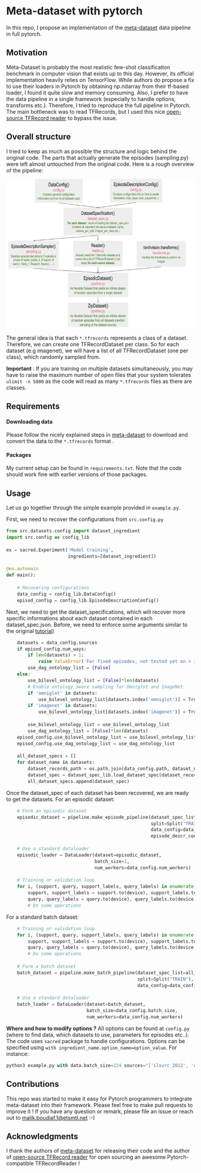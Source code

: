 # Meta-dataset with pytorch

In this repo, I propose an implementation of the [meta-dataset](https://github.com/google-research/meta-dataset) data pipeline in full pytorch.

## Motivation

Meta-Dataset is probably the most realistic few-shot classification benchmark in computer vision that exists up to this day. However, its official implementation heavily relies on TensorFlow. While authors do propose a fix to use their loaders in Pytorch by obtaining np.ndarray from their tf-based loader, I found it quite slow and memory consuming. Also, I prefer to have the data pipeline in a single framework (especially to handle options, transforms etc.). Therefore, I tried to reproduce the full pipeline in Pytorch. The main bottleneck was to read TFRecords, but I used this nice [open-source TFRecord reader](https://github.com/vahidk/tfrecord) to bypass the issue.

## Overall structure

I tried to keep as much as possible the structure and logic behind the original code. The parts that actually generate the episodes (sampling.py) were left almost untouched from the original code. Here is a rough overview of the pipeline:


<img src="figures/overview.pdf" width="800" height="400"/>


The general idea is that each `*.tfrecords` represents a class of a dataset. Therefore, we can create one TFRecordDataset per class. So for each dataset (e.g imagenet), we will have a list of all TFRecordDataset (one per class), which randomly sampled from.


**Important** : If you are training on multiple datasets simultaneously, you may have to raise the maximum number of open files that your system tolerates `ulimit -n 5000` as the code will read as many `*.tfrecords` files as there are classes.

## Requirements

#### Downloading data

Please follow the nicely explained steps in [meta-dataset](https://github.com/google-research/meta-dataset) to download and convert the data to the `*.tfrecords` format
.

#### Packages

My current setup can be found in `requirements.txt`. Note that the code should work fine with earlier versions of those packages.


## Usage

Let us go together through the simple example provided in `example.py`.

First, we need to recover the configurations from `src.config.py`
```python
from src.datasets.config import dataset_ingredient
import src.config as config_lib

ex = sacred.Experiment('Model training',
                       ingredients=[dataset_ingredient])

@ex.automain
def main():

    # Recovering configurations
    data_config = config_lib.DataConfig()
    episod_config = config_lib.EpisodeDescriptionConfig()
```

Next, we need to get the dataset_specifications, which will recover more specific informations about each dataset contained in each dataset_spec.json. Before, we need to enforce some arguments similar to the original [tutorial](https://github.com/google-research/meta-dataset/blob/main/Intro_to_Metadataset.ipynb))
```python
    datasets = data_config.sources
    if episod_config.num_ways:
        if len(datasets) > 1:
            raise ValueError('For fixed episodes, not tested yet on > 1 dataset')
        use_dag_ontology_list = [False]
    else:
        use_bilevel_ontology_list = [False]*len(datasets)
        # Enable ontology aware sampling for Omniglot and ImageNet.
        if 'omniglot' in datasets:
            use_bilevel_ontology_list[datasets.index('omniglot')] = True
        if 'imagenet' in datasets:
            use_bilevel_ontology_list[datasets.index('imagenet')] = True

        use_bilevel_ontology_list = use_bilevel_ontology_list
        use_dag_ontology_list = [False]*len(datasets)
    episod_config.use_bilevel_ontology_list = use_bilevel_ontology_list
    episod_config.use_dag_ontology_list = use_dag_ontology_list

    all_dataset_specs = []
    for dataset_name in datasets:
        dataset_records_path = os.path.join(data_config.path, dataset_name)
        dataset_spec = dataset_spec_lib.load_dataset_spec(dataset_records_path)
        all_dataset_specs.append(dataset_spec)

```

Once the dataset_spec of each dataset has been recovered, we are ready to get the datasets. For an episodic dataset:
```python
    # Form an episodic dataset
    episodic_dataset = pipeline.make_episode_pipeline(dataset_spec_list=all_dataset_specs,
                                                      split=Split("TRAIN"),
                                                      data_config=data_config,
                                                      episode_descr_config=episod_config)

    # Use a standard dataloader
    episodic_loader = DataLoader(dataset=episodic_dataset,
                                 batch_size=1,
                                 num_workers=data_config.num_workers)

    # Training or validation loop
    for i, (support, query, support_labels, query_labels) in enumerate(episodic_loader):
        support, support_labels = support.to(device), support_labels.to(device, non_blocking=True)
        query, query_labels = query.to(device), query_labels.to(device, non_blocking=True)
        # Do some operations
```
For a standard batch dataset:

```python
    # Training or validation loop
    for i, (support, query, support_labels, query_labels) in enumerate(episodic_loader):
        support, support_labels = support.to(device), support_labels.to(device, non_blocking=True)
        query, query_labels = query.to(device), query_labels.to(device, non_blocking=True)
        # Do some operations

    # Form a batch dataset
    batch_dataset = pipeline.make_batch_pipeline(dataset_spec_list=all_dataset_specs,
                                                 split=Split("TRAIN"),
                                                 data_config=data_config)

    # Use a standard dataloader
    batch_loader = DataLoader(dataset=batch_dataset,
                              batch_size=data_config.batch_size,
                              num_workers=data_config.num_workers)
```


**Where and how to modify options ?**  All options can be found at `config.py` (where to find data, which datasets to use, parameters for episodes etc..). The code uses `sacred` package to handle configurations. Options can be specified using `with ingredient_name.option_name=option_value`. For instance:

```python
python3 example.py with data.batch_size=124 sources="['ilsvrc_2012', 'dtd']" path="your_path_to_data_folder"
```



## Contributions

This repo was started to make it easy for Pytorch programmers to integrate meta-dataset into their framework. Please feel free to make pull requests to improve it ! If you have any question or remark, please file an issue or reach out to malik.boudiaf.1@etsmtl.net :-)

## Acknowledgments

I thank the authors of [meta-dataset](https://github.com/google-research/meta-dataset) for releasing their code and the author of [open-source TFRecord reader](https://github.com/vahidk/tfrecord) for open sourcing an awesome Pytorch-compatible TFRecordReader !